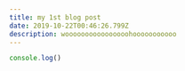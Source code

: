 ```yaml
---
title: my 1st blog post
date: 2019-10-22T00:46:26.799Z
description: woooooooooooooooohooooooooooo
---
```



```js
console.log()
```
